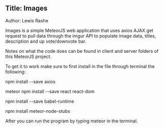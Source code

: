 Title: Images   
----------------------------------
Author: Lewis Rashe

Images is a simple MeteorJS web application that uses axios AJAX get
request to pull data through the imgur API to populate image data,
titles, description and up vote/downvote bar.

Notes on what the code does can be found in client and server folders of this MeteorJS project.

To get it to work make sure to first install in the file through terminal the following:

npm install --save axios

meteor npm install --save react react-dom

npm install --save babel-runtime

npm install meteor-node-stubs

After you can run the program by typing meteor in the terminal.
